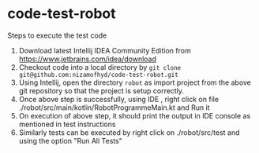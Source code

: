 # code-test-robot

Steps to execute the test code
1. Download latest Intellij IDEA Community Edition from https://www.jetbrains.com/idea/download
2. Checkout code into a local directory by ```git clone git@github.com:nizamofhyd/code-test-robot.git```
3. Using Intellij, open the directory ```robot``` as import project from the above git repository so that the project is setup correctly.
4. Once above step is successfully, using IDE , right click on file ./robot/src/main/kotlin/RobotProgrammeMain.kt and Run it
5. On execution of above step, it should print the output in IDE console as mentioned in test instructions
6. Similarly tests can be executed by right click on ./robot/src/test and using the option "Run All Tests"
